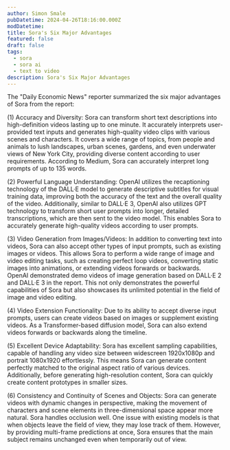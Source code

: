```yaml
---
author: Simon Smale
pubDatetime: 2024-04-26T18:16:00.000Z
modDatetime:
title: Sora's Six Major Advantages
featured: false
draft: false
tags:
  - sora
  - sora ai
  - text to video
description: Sora's Six Major Advantages
---
```


The "Daily Economic News" reporter summarized the six major advantages of Sora from the report:

(1) Accuracy and Diversity: Sora can transform short text descriptions into high-definition videos lasting up to one minute. It accurately interprets user-provided text inputs and generates high-quality video clips with various scenes and characters. It covers a wide range of topics, from people and animals to lush landscapes, urban scenes, gardens, and even underwater views of New York City, providing diverse content according to user requirements. According to Medium, Sora can accurately interpret long prompts of up to 135 words.

(2) Powerful Language Understanding: OpenAI utilizes the recaptioning technology of the DALL·E model to generate descriptive subtitles for visual training data, improving both the accuracy of the text and the overall quality of the video. Additionally, similar to DALL·E 3, OpenAI also utilizes GPT technology to transform short user prompts into longer, detailed transcriptions, which are then sent to the video model. This enables Sora to accurately generate high-quality videos according to user prompts.

(3) Video Generation from Images/Videos: In addition to converting text into videos, Sora can also accept other types of input prompts, such as existing images or videos. This allows Sora to perform a wide range of image and video editing tasks, such as creating perfect loop videos, converting static images into animations, or extending videos forwards or backwards. OpenAI demonstrated demo videos of image generation based on DALL·E 2 and DALL·E 3 in the report. This not only demonstrates the powerful capabilities of Sora but also showcases its unlimited potential in the field of image and video editing.

(4) Video Extension Functionality: Due to its ability to accept diverse input prompts, users can create videos based on images or supplement existing videos. As a Transformer-based diffusion model, Sora can also extend videos forwards or backwards along the timeline.

(5) Excellent Device Adaptability: Sora has excellent sampling capabilities, capable of handling any video size between widescreen 1920x1080p and portrait 1080x1920 effortlessly. This means Sora can generate content perfectly matched to the original aspect ratio of various devices. Additionally, before generating high-resolution content, Sora can quickly create content prototypes in smaller sizes.

(6) Consistency and Continuity of Scenes and Objects: Sora can generate videos with dynamic changes in perspective, making the movement of characters and scene elements in three-dimensional space appear more natural. Sora handles occlusion well. One issue with existing models is that when objects leave the field of view, they may lose track of them. However, by providing multi-frame predictions at once, Sora ensures that the main subject remains unchanged even when temporarily out of view.
